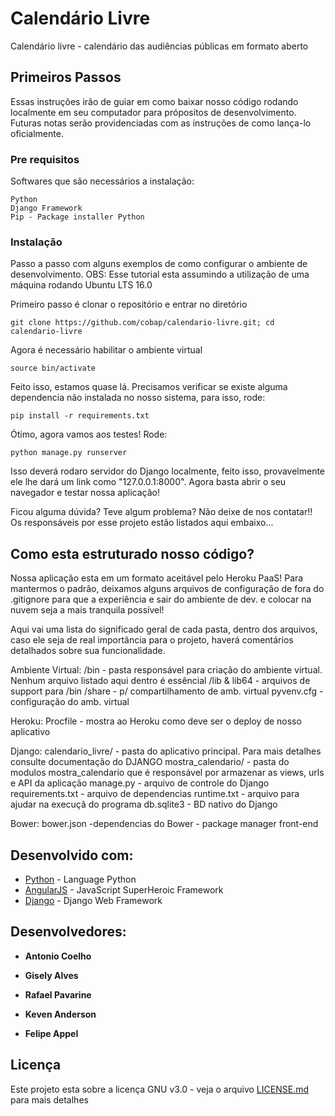 # Calendário Livre 

Calendário livre - calendário das audiências públicas em formato aberto

## Primeiros Passos

Essas instruções irão de guiar em como baixar nosso código rodando localmente em seu computador para própositos de desenvolvimento. Futuras notas serão providenciadas com as instruções de como lança-lo oficialmente.

### Pre requisitos

Softwares que são necessários a instalação:

```
Python
Django Framework
Pip - Package installer Python 
```

### Instalação


Passo a passo com alguns exemplos de como configurar o ambiente de desenvolvimento. 
OBS: Esse tutorial esta assumindo a utilização de uma máquina rodando Ubuntu LTS 16.0 

Primeiro passo é clonar o repositório e entrar no diretório
```
git clone https://github.com/cobap/calendario-livre.git; cd calendario-livre
```

Agora é necessário habilitar o ambiente virtual 
```
source bin/activate
```

Feito isso, estamos quase lá. Precisamos verificar se existe alguma dependencia não instalada no nosso sistema, para isso, rode:
```
pip install -r requirements.txt
```

Ótimo, agora vamos aos testes! Rode:
```
python manage.py runserver
```

Isso deverá rodaro servidor do Django localmente, feito isso, provavelmente ele lhe dará um link como "127.0.0.1:8000". Agora basta abrir o seu navegador e testar nossa aplicação! 

Ficou alguma dúvida? Teve algum problema? Não deixe de nos contatar!! Os responsáveis por esse projeto estão listados aqui embaixo...

## Como esta estruturado nosso código? 

Nossa aplicação esta em um formato aceitável pelo Heroku PaaS! Para mantermos o padrão, deixamos alguns arquivos de configuração de fora do .gitignore para que a experiência e sair do ambiente de dev. e colocar na nuvem seja a mais tranquila possível! 

Aqui vai uma lista do significado geral de cada pasta, dentro dos arquivos, caso ele seja de real importância para o projeto, haverá comentários detalhados sobre sua funcionalidade.

Ambiente Virtual:
/bin - pasta responsável para criação do ambiente virtual. Nenhum arquivo listado aqui dentro é essêncial
/lib & lib64 - arquivos de support para /bin
/share - p/ compartilhamento de amb. virtual
pyvenv.cfg - configuração do amb. virtual

Heroku:
Procfile - mostra ao Heroku como deve ser o deploy de nosso aplicativo

Django:
calendario_livre/ - pasta do aplicativo principal. Para mais detalhes consulte documentação do DJANGO
mostra_calendario/ - pasta do modulos mostra_calendario que é responsável por armazenar as views, urls e API da aplicação
manage.py - arquivo de controle do Django
requirements.txt - arquivo de dependencias
runtime.txt - arquivo para ajudar na execuçã do programa
db.sqlite3 - BD nativo do Django

Bower:
bower.json -dependencias do Bower - package manager front-end


## Desenvolvido com:

* [Python](https://www.python.org/) - Language Python
* [AngularJS](https://angularjs.org/) - JavaScript SuperHeroic Framework
* [Django](https://www.djangoproject.com/) - Django Web Framework

## Desenvolvedores:

* **Antonio Coelho**

* **Gisely Alves**

* **Rafael Pavarine** 

* **Keven Anderson** 

* **Felipe Appel** 


## Licença

Este projeto esta sobre a licença GNU v3.0 - veja o arquivo [LICENSE.md](LICENSE.md) para mais detalhes

